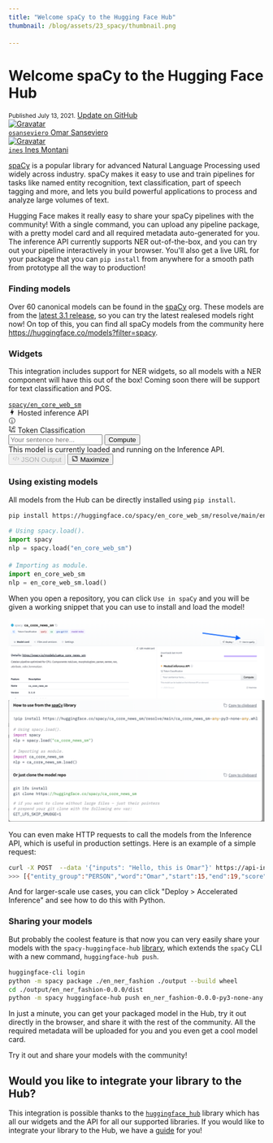 ```yaml
---
title: "Welcome spaCy to the Hugging Face Hub"
thumbnail: /blog/assets/23_spacy/thumbnail.png

---
```


<h1>
    Welcome spaCy to the Hugging Face Hub
</h1>

<div class="blog-metadata">
    <small>Published July 13, 2021.</small>
    <a target="_blank" class="btn no-underline text-sm mb-5 font-sans" href="https://github.com/huggingface/blog/blob/master/spacy.md">
        Update on GitHub
    </a>
</div>

<div class="author-card">
    <a href="/osanseviero">
        <img class="avatar avatar-user" src="https://aeiljuispo.cloudimg.io/v7/https://aeiljuispo.cloudimg.io/v7/https://s3.amazonaws.com/moonup/production/uploads/1622621035602-6032802e1f993496bc14d9e3.jpeg?w=200&h=200&f=face" title="Gravatar">
        <div class="bfc">
            <code>osanseviero</code>
            <span class="fullname">Omar Sanseviero</span>
        </div>
    </a>
    <a href="/ines">
        <img class="avatar avatar-user" src="https://aeiljuispo.cloudimg.io/v7/https://s3.amazonaws.com/moonup/production/uploads/1621945859267-noauth.jpeg?w=200&h=200&f=face" title="Gravatar">
        <div class="bfc">
            <code>ines</code>
            <span class="fullname">Ines Montani</span>
        </div>
    </a>
</div>

[spaCy](https://github.com/explosion/spaCy) is a popular library for advanced Natural Language Processing used widely across industry. spaCy makes it easy to use and train pipelines for tasks like named entity recognition, text classification, part of speech tagging and more, and lets you build powerful applications to process and analyze large volumes of text.

Hugging Face makes it really easy to share your spaCy pipelines with the community! With a single command, you can upload any pipeline package, with a pretty model card and all required metadata auto-generated for you. The inference API currently supports NER out-of-the-box, and you can try out your pipeline interactively in your browser. You'll also get a live URL for your package that you can `pip install` from anywhere for a smooth path from prototype all the way to production!

### Finding models

Over 60 canonical models can be found in the [spaCy](https://hf.co/spacy) org. These models are from the [latest 3.1 release](https://explosion.ai/blog/spacy-v3-1), so you can try the latest realesed models right now! On top of this, you can find all spaCy models from the community here https://huggingface.co/models?filter=spacy.


### Widgets

This integration includes support for NER widgets, so all models with a NER component will have this out of the box! Coming soon there will be support for text classification and POS.

<div><a class="text-xs block mb-3 text-gray-300" href="/spacy/en_core_web_sm"><code>spacy/en_core_web_sm</code></a>
<div class="SVELTE_HYDRATER " data-props="{&quot;apiUrl&quot;:&quot;https://api-inference.huggingface.co&quot;,&quot;model&quot;:{&quot;author&quot;:&quot;spacy&quot;,&quot;autoArchitecture&quot;:&quot;AutoModel&quot;,&quot;branch&quot;:&quot;main&quot;,&quot;cardData&quot;:{&quot;tags&quot;:[&quot;spacy&quot;,&quot;token-classification&quot;],&quot;language&quot;:[&quot;en&quot;],&quot;license&quot;:&quot;MIT&quot;,&quot;model-index&quot;:[{&quot;name&quot;:&quot;en_core_web_sm&quot;,&quot;results&quot;:[{&quot;tasks&quot;:{&quot;name&quot;:&quot;NER&quot;,&quot;type&quot;:&quot;token-classification&quot;,&quot;metrics&quot;:[{&quot;name&quot;:&quot;Precision&quot;,&quot;type&quot;:&quot;precision&quot;,&quot;value&quot;:0.8424355924},{&quot;name&quot;:&quot;Recall&quot;,&quot;type&quot;:&quot;recall&quot;,&quot;value&quot;:0.8335336538},{&quot;name&quot;:&quot;F Score&quot;,&quot;type&quot;:&quot;f_score&quot;,&quot;value&quot;:0.8379609817}]}},{&quot;tasks&quot;:{&quot;name&quot;:&quot;POS&quot;,&quot;type&quot;:&quot;token-classification&quot;,&quot;metrics&quot;:[{&quot;name&quot;:&quot;Accuracy&quot;,&quot;type&quot;:&quot;accuracy&quot;,&quot;value&quot;:0.9720712187}]}},{&quot;tasks&quot;:{&quot;name&quot;:&quot;SENTER&quot;,&quot;type&quot;:&quot;token-classification&quot;,&quot;metrics&quot;:[{&quot;name&quot;:&quot;Precision&quot;,&quot;type&quot;:&quot;precision&quot;,&quot;value&quot;:0.9074955788},{&quot;name&quot;:&quot;Recall&quot;,&quot;type&quot;:&quot;recall&quot;,&quot;value&quot;:0.8801372122},{&quot;name&quot;:&quot;F Score&quot;,&quot;type&quot;:&quot;f_score&quot;,&quot;value&quot;:0.893607046}]}},{&quot;tasks&quot;:{&quot;name&quot;:&quot;UNLABELED_DEPENDENCIES&quot;,&quot;type&quot;:&quot;token-classification&quot;,&quot;metrics&quot;:[{&quot;name&quot;:&quot;Accuracy&quot;,&quot;type&quot;:&quot;accuracy&quot;,&quot;value&quot;:0.9185392711}]}},{&quot;tasks&quot;:{&quot;name&quot;:&quot;LABELED_DEPENDENCIES&quot;,&quot;type&quot;:&quot;token-classification&quot;,&quot;metrics&quot;:[{&quot;name&quot;:&quot;Accuracy&quot;,&quot;type&quot;:&quot;accuracy&quot;,&quot;value&quot;:0.9185392711}]}}]}]},&quot;cardSource&quot;:true,&quot;id&quot;:&quot;spacy/en_core_web_sm&quot;,&quot;pipeline_tag&quot;:&quot;token-classification&quot;,&quot;library_name&quot;:&quot;spacy&quot;,&quot;modelId&quot;:&quot;spacy/en_core_web_sm&quot;,&quot;private&quot;:false,&quot;siblings&quot;:[{&quot;rfilename&quot;:&quot;.gitattributes&quot;},{&quot;rfilename&quot;:&quot;LICENSE&quot;},{&quot;rfilename&quot;:&quot;LICENSES_SOURCES&quot;},{&quot;rfilename&quot;:&quot;README.md&quot;},{&quot;rfilename&quot;:&quot;accuracy.json&quot;},{&quot;rfilename&quot;:&quot;config.cfg&quot;},{&quot;rfilename&quot;:&quot;en_core_web_sm-any-py3-none-any.whl&quot;},{&quot;rfilename&quot;:&quot;meta.json&quot;},{&quot;rfilename&quot;:&quot;tokenizer&quot;},{&quot;rfilename&quot;:&quot;attribute_ruler/patterns&quot;},{&quot;rfilename&quot;:&quot;lemmatizer/lookups/lookups.bin&quot;},{&quot;rfilename&quot;:&quot;ner/cfg&quot;},{&quot;rfilename&quot;:&quot;ner/model&quot;},{&quot;rfilename&quot;:&quot;ner/moves&quot;},{&quot;rfilename&quot;:&quot;vocab/lookups.bin&quot;},{&quot;rfilename&quot;:&quot;vocab/strings.json&quot;},{&quot;rfilename&quot;:&quot;vocab/vectors&quot;}],&quot;tags&quot;:[&quot;en&quot;,&quot;spacy&quot;,&quot;token-classification&quot;,&quot;license:mit&quot;,&quot;model-index&quot;],&quot;tag_objs&quot;:[{&quot;id&quot;:&quot;token-classification&quot;,&quot;label&quot;:&quot;Token Classification&quot;,&quot;type&quot;:&quot;pipeline_tag&quot;},{&quot;id&quot;:&quot;spacy&quot;,&quot;label&quot;:&quot;spaCy&quot;,&quot;type&quot;:&quot;library&quot;},{&quot;id&quot;:&quot;en&quot;,&quot;label&quot;:&quot;en&quot;,&quot;type&quot;:&quot;language&quot;},{&quot;id&quot;:&quot;license:mit&quot;,&quot;label&quot;:&quot;mit&quot;,&quot;type&quot;:&quot;license&quot;},{&quot;id&quot;:&quot;model-index&quot;,&quot;label&quot;:&quot;model-index&quot;,&quot;type&quot;:&quot;other&quot;}],&quot;widgetData&quot;:[{&quot;text&quot;:&quot;My name is Wolfgang and I live in Berlin&quot;},{&quot;text&quot;:&quot;My name is Sarah and I live in London&quot;},{&quot;text&quot;:&quot;My name is Clara and I live in Berkeley, California.&quot;}]},&quot;shouldUpdateUrl&quot;:true}" data-target="InferenceWidget"><div class="flex flex-col w-full max-w-full
	"> <div class="font-semibold flex items-center mb-2"><div class="text-lg flex items-center"><svg xmlns="http://www.w3.org/2000/svg" xmlns:xlink="http://www.w3.org/1999/xlink" aria-hidden="true" focusable="false" role="img" class="-ml-1 mr-1 text-yellow-500" width="1em" height="1em" preserveAspectRatio="xMidYMid meet" viewBox="0 0 24 24"><path d="M11 15H6l7-14v8h5l-7 14v-8z" fill="currentColor"></path></svg>
			Hosted inference API</div> <a target="_blank" href="/docs"><svg class="ml-1.5 text-sm text-gray-400 hover:text-black" xmlns="http://www.w3.org/2000/svg" xmlns:xlink="http://www.w3.org/1999/xlink" aria-hidden="true" focusable="false" role="img" width="1em" height="1em" preserveAspectRatio="xMidYMid meet" viewBox="0 0 32 32"><path d="M17 22v-8h-4v2h2v6h-3v2h8v-2h-3z" fill="currentColor"></path><path d="M16 8a1.5 1.5 0 1 0 1.5 1.5A1.5 1.5 0 0 0 16 8z" fill="currentColor"></path><path d="M16 30a14 14 0 1 1 14-14a14 14 0 0 1-14 14zm0-26a12 12 0 1 0 12 12A12 12 0 0 0 16 4z" fill="currentColor"></path></svg></a></div> <div class="flex items-center text-sm text-gray-500 mb-1.5"><div class="inline-flex items-center"><svg class="mr-1" xmlns="http://www.w3.org/2000/svg" xmlns:xlink="http://www.w3.org/1999/xlink" aria-hidden="true" fill="currentColor" focusable="false" role="img" width="1em" height="1em" preserveAspectRatio="xMidYMid meet" viewBox="0 0 18 18"><path d="M11.075 10.1875H12.1625V11.275H11.075V10.1875Z"></path><path d="M15.425 9.10004H16.5125V10.1875H15.425V9.10004Z"></path><path d="M7.8125 3.66254H8.9V4.75004H7.8125V3.66254Z"></path><path d="M8.90001 12.3625H6.72501V9.09998C6.72472 8.81165 6.61005 8.5352 6.40617 8.33132C6.20228 8.12744 5.92584 8.01277 5.63751 8.01248H2.37501C2.08667 8.01277 1.81023 8.12744 1.60635 8.33132C1.40246 8.5352 1.28779 8.81165 1.28751 9.09998V12.3625C1.28779 12.6508 1.40246 12.9273 1.60635 13.1311C1.81023 13.335 2.08667 13.4497 2.37501 13.45H5.63751V15.625C5.63779 15.9133 5.75246 16.1898 5.95635 16.3936C6.16023 16.5975 6.43667 16.7122 6.72501 16.7125H8.90001C9.18834 16.7122 9.46478 16.5975 9.66867 16.3936C9.87255 16.1898 9.98722 15.9133 9.98751 15.625V13.45C9.98722 13.1616 9.87255 12.8852 9.66867 12.6813C9.46478 12.4774 9.18834 12.3628 8.90001 12.3625V12.3625ZM2.37501 12.3625V9.09998H5.63751V12.3625H2.37501ZM6.72501 15.625V13.45H8.90001V15.625H6.72501Z"></path><path d="M15.425 16.7125H13.25C12.9617 16.7122 12.6852 16.5976 12.4813 16.3937C12.2775 16.1898 12.1628 15.9134 12.1625 15.625V13.45C12.1628 13.1617 12.2775 12.8852 12.4813 12.6814C12.6852 12.4775 12.9617 12.3628 13.25 12.3625H15.425C15.7133 12.3628 15.9898 12.4775 16.1937 12.6814C16.3976 12.8852 16.5122 13.1617 16.5125 13.45V15.625C16.5122 15.9134 16.3976 16.1898 16.1937 16.3937C15.9898 16.5976 15.7133 16.7122 15.425 16.7125ZM13.25 13.45V15.625H15.425V13.45H13.25Z"></path><path d="M15.425 1.48752H12.1625C11.8742 1.48781 11.5977 1.60247 11.3938 1.80636C11.19 2.01024 11.0753 2.28668 11.075 2.57502V5.83752H9.98751C9.69917 5.83781 9.42273 5.95247 9.21885 6.15636C9.01496 6.36024 8.9003 6.63668 8.90001 6.92502V8.01252C8.9003 8.30085 9.01496 8.5773 9.21885 8.78118C9.42273 8.98506 9.69917 9.09973 9.98751 9.10002H11.075C11.3633 9.09973 11.6398 8.98506 11.8437 8.78118C12.0476 8.5773 12.1622 8.30085 12.1625 8.01252V6.92502H15.425C15.7133 6.92473 15.9898 6.81006 16.1937 6.60618C16.3976 6.4023 16.5122 6.12585 16.5125 5.83752V2.57502C16.5122 2.28668 16.3976 2.01024 16.1937 1.80636C15.9898 1.60247 15.7133 1.48781 15.425 1.48752ZM9.98751 8.01252V6.92502H11.075V8.01252H9.98751ZM12.1625 5.83752V2.57502H15.425V5.83752H12.1625Z"></path><path d="M4.55001 5.83752H2.37501C2.08667 5.83723 1.81023 5.72256 1.60635 5.51868C1.40246 5.3148 1.28779 5.03835 1.28751 4.75002V2.57502C1.28779 2.28668 1.40246 2.01024 1.60635 1.80636C1.81023 1.60247 2.08667 1.48781 2.37501 1.48752H4.55001C4.83834 1.48781 5.11478 1.60247 5.31867 1.80636C5.52255 2.01024 5.63722 2.28668 5.63751 2.57502V4.75002C5.63722 5.03835 5.52255 5.3148 5.31867 5.51868C5.11478 5.72256 4.83834 5.83723 4.55001 5.83752V5.83752ZM2.37501 2.57502V4.75002H4.55001V2.57502H2.37501Z"></path></svg> <span>Token Classification</span></div> <div class="ml-auto"></div></div> <form><div class="flex h-10"><input class="form-input-alt flex-1 rounded-r-none " placeholder="Your sentence here..." required="" type="text"> <button class="btn-widget w-24 h-10 px-5 rounded-l-none border-l-0 " type="submit">Compute</button></div></form> <div class="mt-1.5"><div class="text-gray-400 text-xs">This model is currently loaded and running on the Inference API.</div> </div>   <div class="mt-auto pt-4 flex items-center text-xs text-gray-500"><button class="flex items-center cursor-not-allowed text-gray-300" disabled=""><svg class="mr-1" xmlns="http://www.w3.org/2000/svg" xmlns:xlink="http://www.w3.org/1999/xlink" aria-hidden="true" focusable="false" role="img" width="1em" height="1em" preserveAspectRatio="xMidYMid meet" viewBox="0 0 32 32" style="transform: rotate(360deg);"><path d="M31 16l-7 7l-1.41-1.41L28.17 16l-5.58-5.59L24 9l7 7z" fill="currentColor"></path><path d="M1 16l7-7l1.41 1.41L3.83 16l5.58 5.59L8 23l-7-7z" fill="currentColor"></path><path d="M12.419 25.484L17.639 6l1.932.518L14.35 26z" fill="currentColor"></path></svg>
		JSON Output</button> <button class="flex items-center ml-auto"><svg class="mr-1" xmlns="http://www.w3.org/2000/svg" xmlns:xlink="http://www.w3.org/1999/xlink" aria-hidden="true" focusable="false" role="img" width="1em" height="1em" preserveAspectRatio="xMidYMid meet" viewBox="0 0 32 32"><path d="M22 16h2V8h-8v2h6v6z" fill="currentColor"></path><path d="M8 24h8v-2h-6v-6H8v8z" fill="currentColor"></path><path d="M26 28H6a2.002 2.002 0 0 1-2-2V6a2.002 2.002 0 0 1 2-2h20a2.002 2.002 0 0 1 2 2v20a2.002 2.002 0 0 1-2 2zM6 6v20h20.001L26 6z" fill="currentColor"></path></svg>
		Maximize</button></div> </div></div></div>
                

### Using existing models

All models from the Hub can be directly installed using `pip install`. 


```bash
pip install https://huggingface.co/spacy/en_core_web_sm/resolve/main/en_core_web_sm-any-py3-none-any.whl
```

```python
# Using spacy.load().
import spacy
nlp = spacy.load("en_core_web_sm")

# Importing as module.
import en_core_web_sm
nlp = en_core_web_sm.load()
```

When you open a repository, you can click `Use in spaCy` and you will be given a working snippet that you can use to install and load the model!

![snippet](assets/23_spacy/snippet.png)
![snippet](assets/23_spacy/snippet2.png)

You can even make HTTP requests to call the models from the Inference API, which is useful in production settings. Here is an example of a simple request:

```bash
curl -X POST  --data '{"inputs": "Hello, this is Omar"}' https://api-inference.huggingface.co/models/spacy/en_core_web_sm
>>> [{"entity_group":"PERSON","word":"Omar","start":15,"end":19,"score":1.0}]
```

And for larger-scale use cases, you can click "Deploy > Accelerated Inference" and see how to do this with Python.


### Sharing your models

But probably the coolest feature is that now you can very easily share your models with the `spacy-huggingface-hub` [library](https://github.com/explosion/spacy-huggingface-hub), which extends the `spaCy` CLI with a new command, `huggingface-hub push`. 

```bash
huggingface-cli login
python -m spacy package ./en_ner_fashion ./output --build wheel
cd ./output/en_ner_fashion-0.0.0/dist
python -m spacy huggingface-hub push en_ner_fashion-0.0.0-py3-none-any.whl
```

In just a minute, you can get your packaged model in the Hub, try it out directly in the browser, and share it with the rest of the community. All the required metadata will be uploaded for you and you even get a cool model card.

Try it out and share your models with the community!

## Would you like to integrate your library to the Hub?

This integration is possible thanks to the [`huggingface_hub`](https://github.com/huggingface/huggingface_hub) library which has all our widgets and the API for all our supported libraries. If you would like to integrate your library to the Hub, we have a [guide](https://huggingface.co/docs/hub/adding-a-library) for you!
